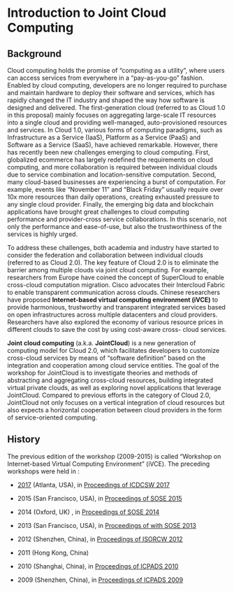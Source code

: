 # Introduction to Joint Cloud Computing

## Background

Cloud computing holds the promise of “computing as a utility”, where
users can access services from everywhere in a “pay-as-you-go” fashion.
Enabled by cloud computing, developers are no longer required to
purchase and maintain hardware to deploy their software and services,
which has rapidly changed the IT industry and shaped the way how
software is designed and delivered. The first-generation cloud (referred
to as Cloud 1.0 in this proposal) mainly focuses on aggregating
large-scale IT resources into a single cloud and providing well-managed,
auto-provisioned resources and services. In Cloud 1.0, various forms of
computing paradigms, such as Infrastructure as a Service (IaaS),
Platform as a Service (PaaS) and Software as a Service (SaaS), have
achieved remarkable.  However, there has recently been new challenges
emerging to cloud computing. First, globalized ecommerce has largely
redefined the requirements on cloud computing, and more collaboration is
required between individual clouds due to service combination and
location-sensitive computation. Second, many cloud-based businesses are
experiencing a burst of computation. For example, events like “November
11” and “Black Friday” usually require over 10x more resources than
daily operations, creating exhausted pressure to any single cloud
provider. Finally, the emerging big data and blockchain applications
have brought great challenges to cloud computing performance and
provider-cross service collaborations. In this scenario, not only the
performance and ease-of-use, but also the trustworthiness of the
services is highly urged.

To address these challenges, both academia and industry have started to
consider the federation and collaboration between individual clouds
(referred to as Cloud 2.0). The key feature of Cloud
2.0 is to eliminate the barrier among multiple clouds via joint cloud
computing. For example, researchers from Europe have coined the concept
of SuperCloud to enable cross-cloud computation migration. Cisco
advocates their Intercloud Fabric to enable transparent communication
across clouds. Chinese researchers have proposed **Internet-based virtual
computing environment (iVCE)** to provide harmonious, trustworthy and
transparent integrated services based on open infrastructures across
multiple datacenters and cloud providers. Researchers have also explored
the economy of various resource prices in different clouds to save the
cost by using cost-aware cross- cloud services.  

**Joint cloud computing** (a.k.a. **JointCloud**) is a new generation of
computing model for Cloud 2.0, which facilitates developers to customize
cross-cloud services by means of “software definition” based on the
integration and cooperation among cloud service entities. The goal of
the workshop for JointCloud is to investigate theories and methods of
abstracting and aggregating cross-cloud resources, building integrated
virtual private clouds, as well as exploring novel applications that
leverage JointCloud. Compared to previous efforts in the category of
Cloud 2.0, JointCloud not only focuses on a vertical integration of
cloud resources but also expects a horizontal cooperation between cloud
providers in the form of service-oriented computing. 

## History

The previous edition of the workshop (2009-2015) is called “Workshop on
Internet-based Virtual Computing Environment” (iVCE). The preceding
workshops were held in :

* [2017](http://nicexlab.com/JCC2017.htm) (Atlanta, USA), in [Proceedings of ICDCSW 2017](http://ieeexplore.ieee.org/xpl/mostRecentIssue.jsp?punumber=7976700)

* 2015 (San Francisco, USA), in [Proceedings of SOSE 2015](http://ieeexplore.ieee.org/xpl/mostRecentIssue.jsp?punumber=7126273)

* 2014 (Oxford, UK) , in [Proceedings of SOSE 2014](http://ieeexplore.ieee.org/xpl/mostRecentIssue.jsp?punumber=6825321)

* 2013 (San Francisco, USA), in [Proceedings of with SOSE 2013](http://ieeexplore.ieee.org/xpl/mostRecentIssue.jsp?punumber=6524246)

* 2012 (Shenzhen, China), in [Proceedings of ISORCW 2012](http://ieeexplore.ieee.org/xpl/mostRecentIssue.jsp?punumber=6195322)

* 2011 (Hong Kong, China) 

* 2010 (Shanghai, China), in [Proceedings of ICPADS 2010](http://ieeexplore.ieee.org/xpl/mostRecentIssue.jsp?punumber=5692856)

* 2009 (Shenzhen, China), in [Proceedings of ICPADS 2009](http://ieeexplore.ieee.org/xpl/mostRecentIssue.jsp?punumber=5394475)
